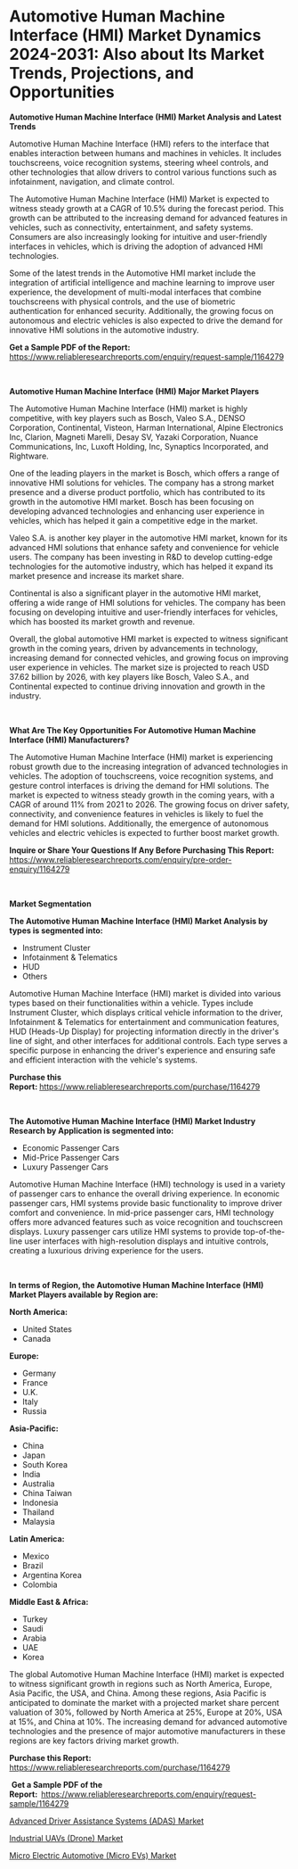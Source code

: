 <p><h1>Automotive Human Machine Interface (HMI) Market Dynamics 2024-2031: Also about Its Market Trends, Projections, and Opportunities</h1></p><p><strong>Automotive Human Machine Interface (HMI) Market Analysis and Latest Trends</strong></p>
<p><p>Automotive Human Machine Interface (HMI) refers to the interface that enables interaction between humans and machines in vehicles. It includes touchscreens, voice recognition systems, steering wheel controls, and other technologies that allow drivers to control various functions such as infotainment, navigation, and climate control.</p><p>The Automotive Human Machine Interface (HMI) Market is expected to witness steady growth at a CAGR of 10.5% during the forecast period. This growth can be attributed to the increasing demand for advanced features in vehicles, such as connectivity, entertainment, and safety systems. Consumers are also increasingly looking for intuitive and user-friendly interfaces in vehicles, which is driving the adoption of advanced HMI technologies.</p><p>Some of the latest trends in the Automotive HMI market include the integration of artificial intelligence and machine learning to improve user experience, the development of multi-modal interfaces that combine touchscreens with physical controls, and the use of biometric authentication for enhanced security. Additionally, the growing focus on autonomous and electric vehicles is also expected to drive the demand for innovative HMI solutions in the automotive industry.</p></p>
<p><strong>Get a Sample PDF of the Report:&nbsp;</strong> <a href="https://www.reliableresearchreports.com/enquiry/request-sample/1164279">https://www.reliableresearchreports.com/enquiry/request-sample/1164279</a></p>
<p>&nbsp;</p>
<p><strong>Automotive Human Machine Interface (HMI) Major Market Players</strong></p>
<p><p>The Automotive Human Machine Interface (HMI) market is highly competitive, with key players such as Bosch, Valeo S.A., DENSO Corporation, Continental, Visteon, Harman International, Alpine Electronics Inc, Clarion, Magneti Marelli, Desay SV, Yazaki Corporation, Nuance Communications, Inc, Luxoft Holding, Inc, Synaptics Incorporated, and Rightware.</p><p>One of the leading players in the market is Bosch, which offers a range of innovative HMI solutions for vehicles. The company has a strong market presence and a diverse product portfolio, which has contributed to its growth in the automotive HMI market. Bosch has been focusing on developing advanced technologies and enhancing user experience in vehicles, which has helped it gain a competitive edge in the market.</p><p>Valeo S.A. is another key player in the automotive HMI market, known for its advanced HMI solutions that enhance safety and convenience for vehicle users. The company has been investing in R&D to develop cutting-edge technologies for the automotive industry, which has helped it expand its market presence and increase its market share.</p><p>Continental is also a significant player in the automotive HMI market, offering a wide range of HMI solutions for vehicles. The company has been focusing on developing intuitive and user-friendly interfaces for vehicles, which has boosted its market growth and revenue.</p><p>Overall, the global automotive HMI market is expected to witness significant growth in the coming years, driven by advancements in technology, increasing demand for connected vehicles, and growing focus on improving user experience in vehicles. The market size is projected to reach USD 37.62 billion by 2026, with key players like Bosch, Valeo S.A., and Continental expected to continue driving innovation and growth in the industry.</p></p>
<p>&nbsp;</p>
<p><strong>What Are The Key Opportunities For Automotive Human Machine Interface (HMI) Manufacturers?</strong></p>
<p><p>The Automotive Human Machine Interface (HMI) market is experiencing robust growth due to the increasing integration of advanced technologies in vehicles. The adoption of touchscreens, voice recognition systems, and gesture control interfaces is driving the demand for HMI solutions. The market is expected to witness steady growth in the coming years, with a CAGR of around 11% from 2021 to 2026. The growing focus on driver safety, connectivity, and convenience features in vehicles is likely to fuel the demand for HMI solutions. Additionally, the emergence of autonomous vehicles and electric vehicles is expected to further boost market growth.</p></p>
<p><strong>Inquire or Share Your Questions If Any Before Purchasing This Report:</strong> <a href="https://www.reliableresearchreports.com/enquiry/pre-order-enquiry/1164279">https://www.reliableresearchreports.com/enquiry/pre-order-enquiry/1164279</a></p>
<p>&nbsp;</p>
<p><strong>Market Segmentation</strong></p>
<p><strong>The Automotive Human Machine Interface (HMI) Market Analysis by types is segmented into:</strong></p>
<p><ul><li>Instrument Cluster</li><li>Infotainment & Telematics</li><li>HUD</li><li>Others</li></ul></p>
<p><p>Automotive Human Machine Interface (HMI) market is divided into various types based on their functionalities within a vehicle. Types include Instrument Cluster, which displays critical vehicle information to the driver, Infotainment & Telematics for entertainment and communication features, HUD (Heads-Up Display) for projecting information directly in the driver's line of sight, and other interfaces for additional controls. Each type serves a specific purpose in enhancing the driver's experience and ensuring safe and efficient interaction with the vehicle's systems.</p></p>
<p><strong>Purchase this Report:&nbsp;</strong><a href="https://www.reliableresearchreports.com/purchase/1164279">https://www.reliableresearchreports.com/purchase/1164279</a></p>
<p>&nbsp;</p>
<p><strong>The Automotive Human Machine Interface (HMI) Market Industry Research by Application is segmented into:</strong></p>
<p><ul><li>Economic Passenger Cars</li><li>Mid-Price Passenger Cars</li><li>Luxury Passenger Cars</li></ul></p>
<p><p>Automotive Human Machine Interface (HMI) technology is used in a variety of passenger cars to enhance the overall driving experience. In economic passenger cars, HMI systems provide basic functionality to improve driver comfort and convenience. In mid-price passenger cars, HMI technology offers more advanced features such as voice recognition and touchscreen displays. Luxury passenger cars utilize HMI systems to provide top-of-the-line user interfaces with high-resolution displays and intuitive controls, creating a luxurious driving experience for the users.</p></p>
<p>&nbsp;</p>
<p><strong>In terms of Region, the Automotive Human Machine Interface (HMI) Market Players available by Region are:</strong></p>
<p>
    <p> <strong> North America: </strong>
        <ul>
            <li>United States</li>
            <li>Canada</li>
        </ul>
        </p> 
    <p> <strong> Europe: </strong>
        <ul>
            <li>Germany</li>
            <li>France</li>
            <li>U.K.</li>
            <li>Italy</li>
            <li>Russia</li>
        </ul>
        </p> 
    <p> <strong> Asia-Pacific: </strong>
        <ul>
            <li>China</li>
            <li>Japan</li>
            <li>South Korea</li>
            <li>India</li>
            <li>Australia</li>
            <li>China Taiwan</li>
            <li>Indonesia</li>
            <li>Thailand</li>
            <li>Malaysia</li>
        </ul>
        </p> 
    <p> <strong> Latin America: </strong>
        <ul>
            <li>Mexico</li>
            <li>Brazil</li>
            <li>Argentina Korea</li>
            <li>Colombia</li>
        </ul>
        </p> 
    <p> <strong> Middle East & Africa: </strong>
        <ul>
            <li>Turkey</li>
            <li>Saudi</li>
            <li>Arabia</li>
            <li>UAE</li>
            <li>Korea</li>
        </ul>
    </p>
    </p>
<p><p>The global Automotive Human Machine Interface (HMI) market is expected to witness significant growth in regions such as North America, Europe, Asia Pacific, the USA, and China. Among these regions, Asia Pacific is anticipated to dominate the market with a projected market share percent valuation of 30%, followed by North America at 25%, Europe at 20%, USA at 15%, and China at 10%. The increasing demand for advanced automotive technologies and the presence of major automotive manufacturers in these regions are key factors driving market growth.</p></p>
<p><strong>Purchase this Report: </strong><a href="https://www.reliableresearchreports.com/purchase/1164279">https://www.reliableresearchreports.com/purchase/1164279</a></p>
<p>&nbsp;<strong>Get a Sample PDF of the Report:&nbsp;&nbsp;</strong><a href="https://www.reliableresearchreports.com/enquiry/request-sample/1164279">https://www.reliableresearchreports.com/enquiry/request-sample/1164279</a></p>
<p><strong></strong></p>
<p><p><a href="https://github.com/timeliteaut/Market-Research-Report-List-1/blob/main/advanced-driver-assistance-systems-adas-market.md">Advanced Driver Assistance Systems (ADAS) Market</a></p><p><a href="https://github.com/globismark/Market-Research-Report-List-2/blob/main/industrial-uavs-drone-market.md">Industrial UAVs (Drone) Market</a></p><p><a href="https://github.com/bobicer/Market-Research-Report-List-2/blob/main/micro-electric-automotive-micro-evs-market.md">Micro Electric Automotive (Micro EVs) Market</a></p></p>